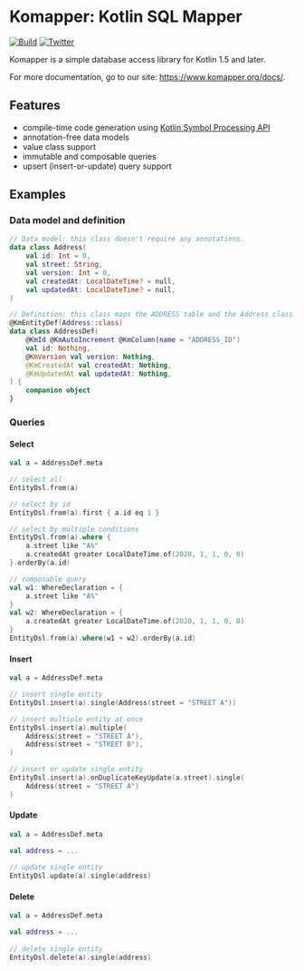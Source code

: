 Komapper: Kotlin SQL Mapper
===========================

[![Build](https://github.com/komapper/komapper/actions/workflows/build.yml/badge.svg)](https://github.com/komapper/komapper/actions/workflows/build.yml)
[![Twitter](https://img.shields.io/badge/twitter-@komapper-pink.svg?style=flat)](https://twitter.com/komapper)

Komapper is a simple database access library for Kotlin 1.5 and later.

For more documentation, go to our site: https://www.komapper.org/docs/.

## Features

- compile-time code generation using [Kotlin Symbol Processing API](https://github.com/google/ksp)
- annotation-free data models
- value class support
- immutable and composable queries
- upsert (insert-or-update) query support

## Examples
### Data model and definition

```kotlin
// Data model: this class doesn't require any annotations.
data class Address(
    val id: Int = 0,
    val street: String,
    val version: Int = 0,
    val createdAt: LocalDateTime? = null,
    val updatedAt: LocalDateTime? = null,
)

// Definition: this class maps the ADDRESS table and the Address class.
@KmEntityDef(Address::class)
data class AddressDef(
    @KmId @KmAutoIncrement @KmColumn(name = "ADDRESS_ID")
    val id: Nothing,
    @KmVersion val version: Nothing,
    @KmCreatedAt val createdAt: Nothing,
    @KmUpdatedAt val updatedAt: Nothing,
) {
    companion object
}
```

### Queries
#### Select
```kotlin
val a = AddressDef.meta

// select all
EntityDsl.from(a)

// select by id
EntityDsl.from(a).first { a.id eq 1 }

// select by multiple conditions
EntityDsl.from(a).where { 
    a.street like "A%"
    a.createdAt greater LocalDateTime.of(2020, 1, 1, 0, 0)
}.orderBy(a.id)

// composable query
val w1: WhereDeclaration = {
    a.street like "A%"
}
val w2: WhereDeclaration = {
    a.createdAt greater LocalDateTime.of(2020, 1, 1, 0, 0)
}
EntityDsl.from(a).where(w1 + w2).orderBy(a.id)
```

#### Insert
```kotlin
val a = AddressDef.meta

// insert single entity
EntityDsl.insert(a).single(Address(street = "STREET A"))

// insert multiple entity at once
EntityDsl.insert(a).multiple(
    Address(street = "STREET A"),
    Address(street = "STREET B"),
)

// insert or update single entity
EntityDsl.insert(a).onDuplicateKeyUpdate(a.street).single(
    Address(street = "STREET A")
)
```

#### Update
```kotlin
val a = AddressDef.meta

val address = ...
        
// update single entity
EntityDsl.update(a).single(address)
```

#### Delete
```kotlin
val a = AddressDef.meta

val address = ...
        
// delete single entity
EntityDsl.delete(a).single(address)
```
